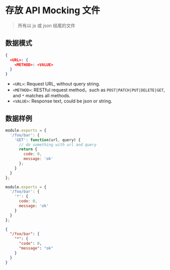 # 存放 API Mocking 文件

> 所有以 js 或 json 结尾的文件

## 数据模式

```json
{
  <URL>: {
    <METHOD>: <VALUE>
  }
}
```

- `<URL>`: Request URL, without query string.
- `<METHOD>`: RESTful request method，such as `POST|PATCH|PUT|DELETE|GET`, and `*` matches all methods.
- `<VALUE>`: Response text, could be json or string.

## 数据样例

```js
module.exports = {
  '/foo/bar': {
    'GET': function(url, query) {
      // do something with url and query
      return {
        code: 0,
        message: 'ok'
      };
    }
  }
};
```

```js
module.exports = {
  '/foo/bar': {
    '*': {
      code: 0,
      message: 'ok'
    }
  }
};
```

```json
{
  "/foo/bar": {
    "*": {
      "code": 0,
      "message": "ok"
    }
  }
}
```
